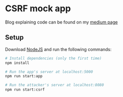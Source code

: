 # CSRF mock app

Blog explaining code can be found on my [medium page](https://medium.com/@hanskrohn70)

## Setup

Download [NodeJS](https://nodejs.org/en/download/) and run the following commands:

```bash
# Install dependencies (only the first time)
npm install

# Run the app's server at localhost:5000
npm run start:app

# Run the attacker's server at localhost:8080
npm run start:csrf
```
